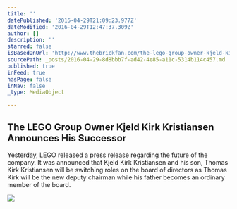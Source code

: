 ```yaml
---
title: ''
datePublished: '2016-04-29T21:09:23.977Z'
dateModified: '2016-04-29T12:47:37.309Z'
author: []
description: ''
starred: false
isBasedOnUrl: 'http://www.thebrickfan.com/the-lego-group-owner-kjeld-kirk-kristiansen-announces-his-successor/'
sourcePath: _posts/2016-04-29-8d8bbb7f-ad42-4e85-a11c-5314b114c457.md
published: true
inFeed: true
hasPage: false
inNav: false
_type: MediaObject

---
```

<article style=""><h1>The LEGO Group Owner Kjeld Kirk Kristiansen Announces His Successor</h1><p>Yesterday, LEGO released a press release regarding the future of the company. It was announced that Kjeld Kirk Kristiansen and his son, Thomas Kirk Kristiansen will be switching roles on the board of directors as Thomas Kirk will be the new deputy chairman while his father becomes an ordinary member of the board.</p><img src="http://cache.lego.com/r/www/r/aboutus/-/media/about%20us/news%20room/2016/april/gradual%20generation%20change%20in%20the%20owner%20family/highres_tkk_kkk_2_captioneng.jpg?l.r2=1519781466" /></article>